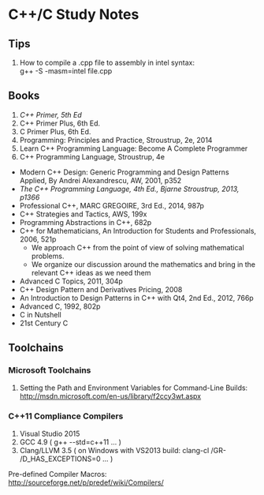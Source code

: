 C++/C Study Notes
=================

Tips
----
1. How to compile a .cpp file to assembly in intel syntax:   
    g++ -S -masm=intel file.cpp
	
Books
-----
1. *C++ Primer, 5th Ed*
2. C++ Primer Plus, 6th Ed.
3. C Primer Plus, 6th Ed.
4. Programming: Principles and Practice, Stroustrup, 2e, 2014
5. Learn C++ Programming Language: Become A Complete Programmer
6. C++ Programming Language, Stroustrup, 4e
- Modern C++ Design: Generic Programming and Design Patterns Applied, By Andrei Alexandrescu, AW, 2001, p352
- *The C++ Programming Language, 4th Ed., Bjarne Stroustrup, 2013, p1366*
- Professional C++, MARC GREGOIRE, 3rd Ed., 2014, 987p
- C++ Strategies and Tactics, AWS, 199x
- Programming Abstractions in C++, 682p
- C++ for Mathematicians, An Introduction for Students and Professionals, 2006, 521p
  * We approach C++ from the point of view of solving mathematical problems. 
  * We organize our discussion around the mathematics and bring in the relevant C++ ideas as we need them
- Advanced C Topics, 2011, 304p
- C++ Design Pattern and Derivatives Pricing, 2008
- An Introduction to Design Patterns in C++ with Qt4, 2nd Ed., 2012, 766p
- Advanced C, 1992, 802p
- C in Nutshell
- 21st Century C	

Toolchains
----------

### Microsoft Toolchains
1. Setting the Path and Environment Variables for Command-Line Builds: http://msdn.microsoft.com/en-us/library/f2ccy3wt.aspx

### C++11 Compliance Compilers
1. Visual Studio 2015 
2. GCC 4.9 ( g++ --std=c++11 ... )
3. Clang/LLVM 3.5  ( on Windows with VS2013 build: clang-cl /GR- /D_HAS_EXCEPTIONS=0 ... )

Pre-defined Compiler Macros: http://sourceforge.net/p/predef/wiki/Compilers/
